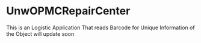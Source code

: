 # UnwOPMCRepairCenter
This is an Logistic Application That reads Barcode for Unique Information of the Object
will update soon
